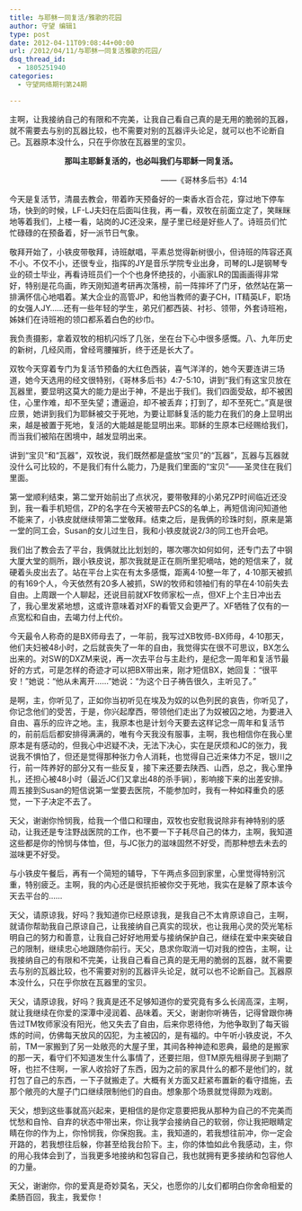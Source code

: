 ```yaml
---
title: 与耶稣一同复活/雅歌的花园
author: 守望 编辑1
type: post
date: 2012-04-11T09:08:44+00:00
url: /2012/04/11/与耶稣一同复活雅歌的花园/
dsq_thread_id:
  - 1805251940
categories:
  - 守望网络期刊第24期

---
```

主啊，让我接纳自己的有限和不完美，让我自己看自己真的是无用的脆弱的瓦器，就不需要去与别的瓦器比较，也不需要对别的瓦器评头论足，就可以也不论断自己。瓦器原本没什么，只在乎你放在瓦器里的宝贝。

<!--more-->

<p align="center">
  <strong>那叫主耶稣复活的，也必叫我们与耶稣一同复活。</strong>
</p>

<p align="center">
                                                  ——《哥林多后书》4:14
</p>

<p align="center">
  <p align="left">
    今天是复活节，清晨去教会，带着昨天预备好的一束香水百合花，穿过地下停车场，快到的时候，LF-LJ夫妇在后面叫住我，再一看，双牧在前面立定了，笑眯眯地等着我们，上楼一看，站岗的JC还没来，屋子里已经是好些人了。诗班员们忙忙碌碌的在预备着，好一派节日气象。
  </p>
  
  <p align="left">
    敬拜开始了，小铁皮带敬拜，诗班献唱，平素总觉得新树很小，但诗班的阵容还真不小。不仅不小，还很专业，指挥的JY是音乐学院专业出身，司琴的LJ是钢琴专业的硕士毕业，再看诗班员们一个个也身怀绝技的，小画家LR的国画画得非常好，特别是花鸟画，昨天刚知道考研再次落榜，前一阵摔坏了门牙，依然站在第一排满怀信心地唱着。某大企业的高管JP，和他当教师的妻子CH，IT精英LF，职场的女强人JY……还有一些年轻的学生，弟兄们都西装、衬衫、领带，外套诗班袍，姊妹们在诗班袍的领口都系着白色的纱巾。
  </p>
  
  <p align="left">
    我负责摄影，拿着双牧的相机闪烁了几张，坐在台下心中很多感慨。八、九年历史的新树，几经风雨，曾经弯腰摧折，终于还是长大了。
  </p>
  
  <p align="left">
    双牧今天穿着专门为复活节预备的大红色西装，喜气洋洋的，她今天要连讲三场道，她今天选用的经文很特别，《哥林多后书》4:7-5:10，讲到“我们有这宝贝放在瓦器里，要显明这莫大的能力是出于神，不是出于我们。我们四面受敌，却不被困住，心里作难，却不至失望；遭逼迫，却不被丢弃；打到了，却不至死亡。”真是很应景，她讲到我们为耶稣被交于死地，为要让耶稣复活的能力在我们的身上显明出来，越是被置于死地，复活的大能越是能显明出来。耶稣的生原本已经赐给我们，而当我们被陷在困境中，越发显明出来。
  </p>
  
  <p align="left">
    讲到“宝贝”和“瓦器”，双牧说，我们既然都是盛放“宝贝”的“瓦器”，瓦器与瓦器就没什么可比较的，不是我们有什么能力，乃是我们里面的“宝贝”——圣灵住在我们里面。
  </p>
  
  <p align="left">
    第一堂顺利结束，第二堂开始前出了点状况，要带敬拜的小弟兄ZP时间临近还没到，我一看手机短信，ZP的名字在今天被带去PCS的名单上，再短信询问知道他不能来了，小铁皮就继续带第二堂敬拜。结束之后，是我俩的珍珠时刻，原来是第一堂的同工会，Susan的女儿过生日，我和小铁皮就说2/3的同工也开会吧。
  </p>
  
  <p align="left">
    我们出了教会去了平台，我俩就比比划划的，哪次哪次如何如何，还专门去了中钢大厦大堂的厕所，跟小铁皮说，那次我就是正在厕所里犯嘀咕，她的短信来了，就硬着头皮出去了。站在平台上实在有太多感慨，距离4·10整一年了，4·10那天被抓的有169个人，今天依然有20多人被抓，SW的牧师和领袖们有的早在4·10前失去自由。上周跟一个人聊起，还说目前就XF牧师家松一点，但XF上个主日冲出去了，我心里发紧地想，这或许意味着对XF的看管又会更严了。XF牺牲了仅有的一点宽松和自由，去竭力付上代价。
  </p>
  
  <p align="left">
    今天最令人称奇的是BX师母去了，一年前，我写过XB牧师-BX师母，4·10那天，他们夫妇被48小时，之后就丧失了一年的自由，我觉得实在很不可思议，BX怎么出来的。对SW的DXZM来说，再一次去平台与主赴约，是纪念一周年和复活节最好的方式，可是怎样的奇迹才可以把BX带出来，刚才短信BX，她回复：“很平安！”她说：“他从未离开……”她说：“为这个日子祷告很久，主听见了。”
  </p>
  
  <p align="left">
    是啊，主，你听见了，正如你当初听见在埃及为奴的以色列民的哀告，你听见了，你记念他们的受苦，于是，你兴起摩西，带领他们走出了为奴被囚之地，为要进入自由、喜乐的应许之地。主，我原本也是计划今天要去这样记念一周年和复活节的，前前后后都安排得满满的，唯有今天我没有服事，主啊，我也相信你在我心里原本是有感动的，但我心中迟疑不决，无法下决心，实在是厌烦和JC的张力，我说我不惧怕了，但还是觉得那种张力令人消耗，也觉得自己近来体力不足，银川之行，前一阵养好的部分又有一些反复，接下来还要去陕西、山西，总之，我心里挣扎，还担心被48小时（最近JC们又拿出48的杀手锏），影响接下来的出差安排。周五接到Susan的短信说第一堂要去医院，不能参加时，我有一种如释重负的感觉，一下子决定不去了。
  </p>
  
  <p align="left">
    天父，谢谢你怜悯我，给我一个借口和理由，双牧也安慰我说除非有神特别的感动，让我还是专注野战医院的工作，也不要一下子耗尽自己的体力，主啊，我知道这些都是你的怜悯与体恤，但，与JC张力的滋味固然不好受，而那种想去未去的滋味更不好受。
  </p>
  
  <p align="left">
    与小铁皮午餐后，再有一个简短的辅导，下午两点多回到家里，心里觉得特别沉重，特别疲乏。主啊，我的内心还是很抗拒被你交于死地，我实在是躲了原本该今天去平台的……
  </p>
  
  <p align="left">
    天父，请原谅我，好吗？我知道你已经原谅我，是我自己不太肯原谅自己，主啊，就请你帮助我自己原谅自己，让我接纳自己真实的现状，也让我用心灵的荧光笔标明自己的努力和善意，让我自己好好地用爱与接纳保护自己，继续在爱中来突破自己的限制，继续忠心地跟随你前行。天父，恳求你取消一切对我的控告，主啊，让我接纳自己的有限和不完美，让我自己看自己真的是无用的脆弱的瓦器，就不需要去与别的瓦器比较，也不需要对别的瓦器评头论足，就可以也不论断自己。瓦器原本没什么，只在乎你放在瓦器里的宝贝。
  </p>
  
  <p align="left">
    天父，请原谅我，好吗？我真是还不足够知道你的爱究竟有多么长阔高深，主啊，就让我继续在你爱的深潭中浸润着、品味着。天父，谢谢你听祷告，记得曾跟你祷告过TM牧师家没有阳光，他又失去了自由，后来你恩待他，为他争取到了每天锻炼的时间，仿佛每天放风的囚犯，为主被囚的，是有福的。中午听小铁皮说，不久前，TM一家搬到了另一处敞亮的大屋子里，其间各种神迹和恩典，最绝的是搬家的那一天，看守们不知道发生什么事情了，还要拦阻，但TM原先租得房子到期了呀，也拦不住啊，一家人收拾好了东西，因为之前的家具什么的都不是他们的，就打包了自己的东西，一下子就搬走了。大概有关方面又赶紧布置新的看守措施，去那个敞亮的大屋子门口继续限制他们的自由。想象那个场景就觉得颇为戏剧。
  </p>
  
  <p align="left">
    天父，想到这些事就高兴起来，更相信的是你定意要把我从那种为自己的不完美而忧愁和自怜、自弃的状态中带出来，你让我学会接纳自己的软弱，你让我把眼睛定睛在你的作为上，你怜悯我，你保抱我。主，我知道的，若我想往前冲，你一定会开路的，若我想往后躲，你甚至给我台阶下。主，你的体恤如此令我感动，主，你的用心我体会到了，当我更多地接纳和包容自己，我也就拥有更多接纳和包容他人的力量。
  </p>
  
  <p align="left">
    天父，谢谢你，你的爱真是奇妙莫名，天父，也愿你的儿女们都明白你舍命相爱的柔肠百回，我主，我爱你！
  </p>
  
  <p>
    &nbsp;
  </p>